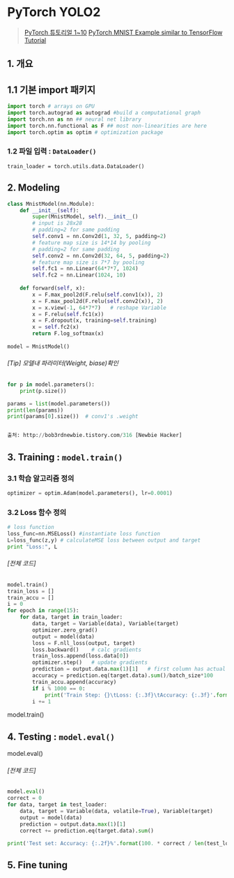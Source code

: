 # PyTorch YOLO2

> [PyTorch 튜토리얼 1~10]()
> [PyTorch MNIST Example similar to TensorFlow Tutorial](https://github.com/rickiepark/pytorch-examples/blob/master/mnist.ipynb)


## 1. 개요 

## 1.1 기본 import 패키지 
```python 
import torch # arrays on GPU
import torch.autograd as autograd #build a computational graph
import torch.nn as nn ## neural net library
import torch.nn.functional as F ## most non-linearities are here
import torch.optim as optim # optimization package
```


### 1.2 파일 입력 : `DataLoader()`

```
train_loader = torch.utils.data.DataLoader()
```


## 2. Modeling

```python 
class MnistModel(nn.Module):
    def __init__(self):
        super(MnistModel, self).__init__()
        # input is 28x28
        # padding=2 for same padding
        self.conv1 = nn.Conv2d(1, 32, 5, padding=2)
        # feature map size is 14*14 by pooling
        # padding=2 for same padding
        self.conv2 = nn.Conv2d(32, 64, 5, padding=2)
        # feature map size is 7*7 by pooling
        self.fc1 = nn.Linear(64*7*7, 1024)
        self.fc2 = nn.Linear(1024, 10)
        
    def forward(self, x):
        x = F.max_pool2d(F.relu(self.conv1(x)), 2)
        x = F.max_pool2d(F.relu(self.conv2(x)), 2)
        x = x.view(-1, 64*7*7)   # reshape Variable
        x = F.relu(self.fc1(x))
        x = F.dropout(x, training=self.training)
        x = self.fc2(x)
        return F.log_softmax(x)
    
model = MnistModel()
```

###### [Tip] 모델내 파라미터(Weight, biase)확인 
```python
for p in model.parameters():
    print(p.size())

```

```python
params = list(model.parameters())
print(len(params))
print(params[0].size())  # conv1's .weight


출처: http://bob3rdnewbie.tistory.com/316 [Newbie Hacker]
```

## 3. Training : `model.train()`

### 3.1 학습 알고리즘 정의 

```python 
optimizer = optim.Adam(model.parameters(), lr=0.0001)
```

### 3.2 Loss 함수 정의 
```python 
# loss function
loss_func=nn.MSELoss() #instantiate loss function
L=loss_func(z,y) # calculateMSE loss between output and target
print "Loss:", L
```

###### [전체 코드] 

```python 
model.train()
train_loss = []
train_accu = []
i = 0
for epoch in range(15):
    for data, target in train_loader:
        data, target = Variable(data), Variable(target)
        optimizer.zero_grad()
        output = model(data)
        loss = F.nll_loss(output, target)
        loss.backward()    # calc gradients
        train_loss.append(loss.data[0])
        optimizer.step()   # update gradients
        prediction = output.data.max(1)[1]   # first column has actual prob.
        accuracy = prediction.eq(target.data).sum()/batch_size*100
        train_accu.append(accuracy)
        if i % 1000 == 0:
            print('Train Step: {}\tLoss: {:.3f}\tAccuracy: {:.3f}'.format(i, loss.data[0], accuracy))
        i += 1
```



model.train()

## 4. Testing : `model.eval()`

model.eval() 



###### [전체 코드] 

```python
model.eval()
correct = 0
for data, target in test_loader:
    data, target = Variable(data, volatile=True), Variable(target)
    output = model(data)
    prediction = output.data.max(1)[1]
    correct += prediction.eq(target.data).sum()

print('Test set: Accuracy: {:.2f}%'.format(100. * correct / len(test_loader.dataset)))
```
## 5. Fine tuning  



